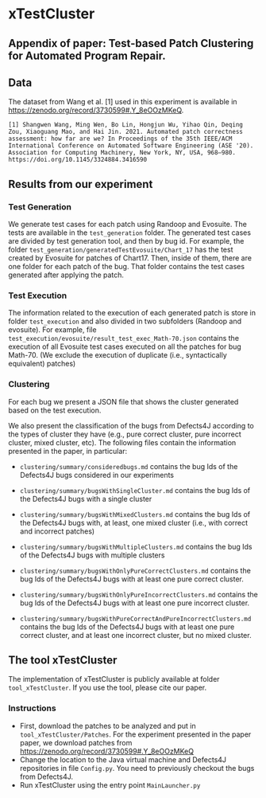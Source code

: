 # xTestCluster 

## Appendix of paper: Test-based Patch Clustering for Automated Program Repair.


## Data

The dataset from Wang et al. [1] used in this experiment is available in https://zenodo.org/record/3730599#.Y_8eOOzMKeQ.

```
[1] Shangwen Wang, Ming Wen, Bo Lin, Hongjun Wu, Yihao Qin, Deqing Zou, Xiaoguang Mao, and Hai Jin. 2021. Automated patch correctness assessment: how far are we? In Proceedings of the 35th IEEE/ACM International Conference on Automated Software Engineering (ASE '20). Association for Computing Machinery, New York, NY, USA, 968–980. https://doi.org/10.1145/3324884.3416590
```


## Results from our experiment

### Test Generation

We generate test cases for each patch using Randoop and Evosuite.
The tests are available in the `test_generation` folder.
The generated test cases are divided by test generation tool, and then by bug id. 
For example, the folder `test_generation/generatedTestEvosuite/Chart_17` has the test created by Evosuite for patches of Chart17.
Then, inside of them, there are one folder for each patch of the bug. That folder contains the test cases generated after applying the patch.


### Test Execution

The information related to the execution of each generated patch is store in folder `test_execution` and also divided in two subfolders (Randoop and evosuite). 
For example, file `test_execution/evosuite/result_test_exec_Math-70.json` contains the execution of all Evosuite test cases executed on all the patches for bug Math-70. (We exclude the execution of duplicate (i.e., syntactically equivalent) patches)

### Clustering

For each bug we present a JSON file that shows the cluster generated based on the test execution.


We also present the classification of the bugs from Defects4J according to the types of cluster they have (e.g., pure correct cluster, pure incorrect cluster, mixed cluster, etc).
The following files contain the information presented in the paper, in particular:

* `clustering/summary/consideredbugs.md` contains the bug Ids of the Defects4J bugs considered in our experiments
* `clustering/summary/bugsWithSingleCluster.md` contains the bug Ids of the Defects4J bugs with a single cluster

* `clustering/summary/bugsWithMixedClusters.md` contains the bug Ids of the Defects4J bugs with, at least, one mixed cluster (i.e., with correct and incorrect patches)

* `clustering/summary/bugsWithMultipleClusters.md` contains the bug Ids of the Defects4J bugs with multiple clusters

* `clustering/summary/bugsWithOnlyPureCorrectClusters.md` contains the bug Ids of the Defects4J bugs with at least one pure correct cluster.

* `clustering/summary/bugsWithOnlyPureIncorrectClusters.md` contains the bug Ids of the Defects4J bugs with at least one pure incorrect cluster.

* `clustering/summary/bugsWithPureCorrectAndPureIncorrectClusters.md` contains the bug Ids of the Defects4J bugs with at least one pure correct cluster, and at least one incorrect cluster, but no mixed cluster.



## The tool xTestCluster

The implementation of xTestCluster is publicly available at folder `tool_xTestCluster`. 
If you use the tool, please cite our paper.

### Instructions

* First, download the patches to be analyzed and put in `tool_xTestCluster/Patches`. 
For the experiment presented in the paper paper,  we download patches from https://zenodo.org/record/3730599#.Y_8eOOzMKeQ
* Change the location to the Java virtual machine and Defects4J repositories in file `Config.py`. You need to previously checkout the bugs from Defects4J.
* Run xTestCluster using the entry point `MainLauncher.py`



